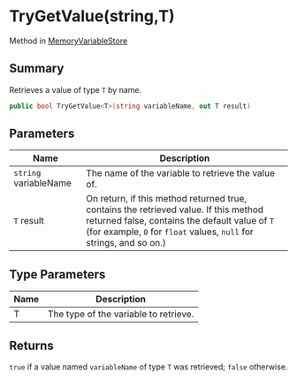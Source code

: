 # TryGetValue(string,T)

Method in [MemoryVariableStore](yarn.memoryvariablestore.md)

## Summary

Retrieves a value of type `T` by name.

```csharp
public bool TryGetValue<T>(string variableName, out T result)
```

## Parameters

| Name                  | Description                                                                                                                                                                                                   |
| --------------------- | ------------------------------------------------------------------------------------------------------------------------------------------------------------------------------------------------------------- |
| `string` variableName | The name of the variable to retrieve the value of.                                                                                                                                                            |
| `T` result            | On return, if this method returned true, contains the retrieved value. If this method returned false, contains the default value of `T` (for example, `0` for `float` values, `null` for strings, and so on.) |

## Type Parameters

| Name | Description                           |
| ---- | ------------------------------------- |
| T    | The type of the variable to retrieve. |

## Returns

`true` if a value named `variableName` of type `T` was retrieved; `false` otherwise.
